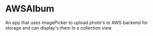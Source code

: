 # AWSAlbum
 An app that uses imagePicker to upload photo's to AWS backend for storage and can display's them in a collection view.
